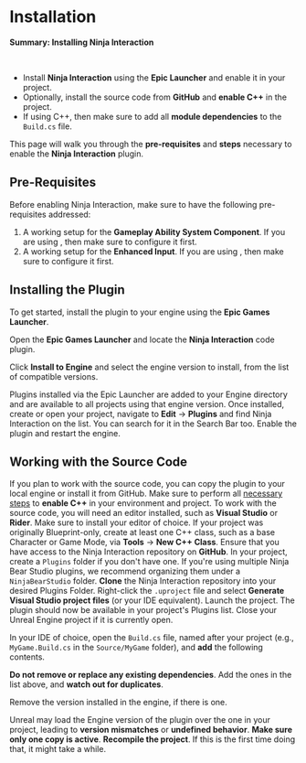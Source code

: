 # Installation
<primary-label ref="interaction"/>

<tldr>
    <p><b>Summary: Installing Ninja Interaction</b></p>
    <br/>
    <ul>
        <li>Install <b>Ninja Interaction</b> using the <b>Epic Launcher</b> and enable it in your project.</li>
        <li>Optionally, install the source code from <b>GitHub</b> and <b>enable C++</b> in the project.</li>
        <li>If using C++, then make sure to add all <b>module dependencies</b> to the <code>Build.cs</code> file.</li>
    </ul>
</tldr>

This page will walk you through the **pre-requisites** and **steps** necessary to enable the **Ninja Interaction** plugin.

## Pre-Requisites
Before enabling Ninja Interaction, make sure to have the following pre-requisites addressed:
1. A working setup for the **Gameplay Ability System Component**. If you are using **[](gas_overview.md)**, then make sure to configure it first.
2. A working setup for the **Enhanced Input**. If you are using **[](ipt_overview.md)**, then make sure to configure it first.

## Installing the Plugin
To get started, install the plugin to your engine using the **Epic Games Launcher**.

<procedure title="Installing via the Epic Launcher" collapsible="true" default-state="expanded">
    <step>Open the <b>Epic Games Launcher</b> and locate the <b>Ninja Interaction</b> code plugin.</step>
    <step>
        <p>Click <b>Install to Engine</b> and select the engine version to install, from the list of compatible versions.</p>
        <tip>Plugins installed via the Epic Launcher are added to your Engine directory and are available to all projects using that engine version.</tip>
    </step>
    <step>Once installed, create or open your project, navigate to <b>Edit</b> &rarr; <b>Plugins</b> and find Ninja Interaction on the list. You can search for it in the Search Bar too.</step>
    <step>Enable the plugin and restart the engine.</step>
</procedure>

## Working with the Source Code
<secondary-label ref="advanced"/>
If you plan to work with the source code, you can copy the plugin to your local engine or install it from GitHub. 

<procedure title="Enable C++ in your Project" collapsible="true" default-state="expanded">
    <step>Make sure to perform all <a href="https://dev.epicgames.com/documentation/en-us/unreal-engine/setting-up-your-development-environment-for-cplusplus-in-unreal-engine">necessary steps</a> to <b>enable C++</b> in your environment and project.</step>
    <step>To work with the source code, you will need an editor installed, such as <b>Visual Studio</b> or <b>Rider</b>. Make sure to install your editor of choice.</step>
    <step>If your project was originally Blueprint-only, create at least one C++ class, such as a base Character or Game Mode, via <b>Tools</b> &rarr; <b>New C++ Class</b>.</step>
</procedure>

<procedure title="GitHub Repository" collapsible="true" default-state="expanded">
    <step>Ensure that you have access to the Ninja Interaction repository on <b>GitHub</b>.</step>
    <step>In your project, create a <code>Plugins</code> folder if you don't have one. If you're using multiple Ninja Bear Studio plugins, we recommend organizing them under a <code>NinjaBearStudio</code> folder.</step>
    <step><b>Clone</b> the Ninja Interaction repository into your desired Plugins Folder.</step>
    <step>Right-click the <code>.uproject</code> file and select <b>Generate Visual Studio project files</b> (or your IDE equivalent).</step>
    <step>Launch the project. The plugin should now be available in your project's Plugins list.</step>
</procedure>

<procedure title="Enable C++ Modules" collapsible="true" default-state="expanded">
    <step>Close your Unreal Engine project if it is currently open.</step>
    <step>
        <p>In your IDE of choice, open the <code>Build.cs</code> file, named after your project (e.g., <code>MyGame.Build.cs</code> in the <code>Source/MyGame</code> folder), and <b>add</b> the following contents.</p>
        <code-block lang="c#" src="int_setup_build.cs"/>
        <warning><b>Do not remove or replace any existing dependencies</b>. Add the ones in the list above, and <b>watch out for duplicates</b>.</warning>
    </step>
    <step>
        <p>Remove the version installed in the engine, if there is one.</p>
        <tip>Unreal may load the Engine version of the plugin over the one in your project, leading to <b>version mismatches</b> or <b>undefined behavior</b>. <b>Make sure only one copy is active</b>.</tip>
    </step>
    <step><b>Recompile the project</b>. If this is the first time doing that, it might take a while.</step>
</procedure>
